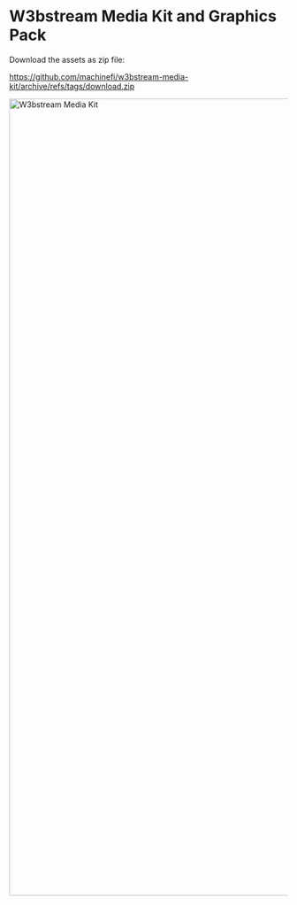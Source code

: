 # W3bstream Media Kit and Graphics Pack

Download the assets as zip file:

https://github.com/machinefi/w3bstream-media-kit/archive/refs/tags/download.zip


<img width="1440" alt="W3bstream Media Kit" src="https://user-images.githubusercontent.com/38968374/205141519-5c7d0a4c-68d7-4571-b786-4e32f3add5e5.png">

